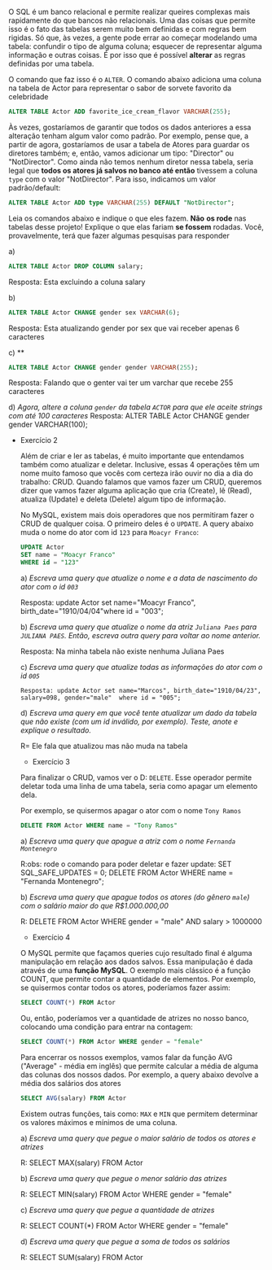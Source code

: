 O SQL é um banco relacional e permite realizar queires complexas mais rapidamente do que bancos não relacionais. Uma das coisas que permite isso é o fato das tabelas serem muito bem definidas e com regras bem rigidas. Só que, às vezes, a gente pode errar ao começar modelando uma tabela: confundir o tipo de alguma coluna; esquecer de representar alguma informação e outras coisas. É por isso que é possível **alterar** as regras definidas por uma tabela. 

O comando que faz isso é o `ALTER`. O comando abaixo adiciona uma coluna na tabela de Actor para representar o sabor de sorvete favorito da celebridade

```sql
ALTER TABLE Actor ADD favorite_ice_cream_flavor VARCHAR(255);
```

Às vezes, gostaríamos de garantir que todos os dados anteriores a essa alteração tenham algum valor como padrão. Por exemplo, pense que, a partir de agora, gostaríamos de usar a tabela de Atores para guardar os diretores também; e, então, vamos adicionar um tipo: "Director" ou "NotDirector". Como ainda não temos nenhum diretor nessa tabela, seria legal que **todos os atores já salvos no banco até então** tivessem a coluna `type` com o valor "NotDirector". Para isso, indicamos um valor padrão/default:

```sql
ALTER TABLE Actor ADD type VARCHAR(255) DEFAULT "NotDirector";
```

Leia os comandos abaixo e indique o que eles fazem. **Não** **os rode** nas tabelas desse projeto! Explique o que elas fariam **se fossem** rodadas.  Você, provavelmente, terá que fazer algumas pesquisas para responder

a)

```sql
ALTER TABLE Actor DROP COLUMN salary;
```
Resposta: Esta excluindo a coluna salary

b)

```sql
ALTER TABLE Actor CHANGE gender sex VARCHAR(6);
```
Resposta: Esta atualizando gender por sex que vai receber apenas 6 caracteres

c) **

```sql
ALTER TABLE Actor CHANGE gender gender VARCHAR(255);
```
Resposta: Falando que o genter vai ter um varchar que recebe 255 caracteres

d) *Agora,  altere a coluna `gender` da tabela `ACTOR` para que ele aceite strings com até 100 caracteres*
Resposta: ALTER TABLE Actor CHANGE gender gender VARCHAR(100);

- Exercício 2
    
    Além de criar e ler as tabelas, é muito importante que entendamos também como atualizar e deletar. Inclusive, essas 4 operações têm um nome muito famoso que vocês com certeza irão ouvir no dia a dia do trabalho: CRUD. Quando falamos que vamos fazer um CRUD, queremos dizer que vamos fazer alguma aplicação que cria (Create), lê (Read), atualiza (Update) e deleta (Delete) algum tipo de informação.
    
    No MySQL, existem mais dois operadores que nos permitiram fazer o CRUD de qualquer coisa. O primeiro deles é o `UPDATE`. A query abaixo muda o nome do ator com id `123` para `Moacyr Franco`:
    
    ```sql
    UPDATE Actor
    SET name = "Moacyr Franco"
    WHERE id = "123"
    ```
    
    a) *Escreva uma query que atualize o nome e a data de nascimento do ator com o id `003`*

    Resposta: update Actor set name="Moacyr Franco", birth_date="1910/04/04"where id = "003";
    
    b) *Escreva uma query que atualize o nome da atriz `Juliana Paes` para `JULIANA PAES`. Então, escreva outra query para voltar ao nome anterior.*
    
    Resposta: Na minha tabela não existe nenhuma Juliana Paes

    c) *Escreva uma query que atualize todas as informações do ator com o id `005`*
     
      Resposta: update Actor set name="Marcos", birth_date="1910/04/23", salary=098, gender="male"  where id = "005";

    d) *Escreva uma query em que você tente atualizar um dado da tabela que não existe (com um id inválido, por exemplo). Teste, anote e explique o resultado.*

    R= Ele fala que atualizou mas não muda na tabela

    - Exercício 3
    
    Para finalizar o CRUD, vamos ver o D: `DELETE`. Esse operador permite deletar toda uma linha de uma tabela, seria como apagar um elemento dela. 
    
    Por exemplo, se quisermos apagar o ator com o nome `Tony Ramos`
    
    ```sql
    DELETE FROM Actor WHERE name = "Tony Ramos"
    ```
    
    a) *Escreva uma query que apague a atriz com o nome `Fernanda Montenegro`*

    R:obs: rode o comando para poder deletar  e fazer update: SET SQL_SAFE_UPDATES = 0;
    DELETE FROM Actor WHERE name = "Fernanda Montenegro";
    
    b) *Escreva uma query que apague todos os atores (do gênero `male`) com o salário maior do que R$1.000.000,00*

    R:
    DELETE FROM Actor
    WHERE
	gender = "male" AND
	salary > 1000000

    - Exercício 4
    
    O MySQL permite que façamos queries cujo resultado final é alguma manipulação em relação aos dados salvos. Essa manipulação é dada através de uma **função MySQL**. O exemplo mais clássico é a função COUNT, que permite contar a quantidade de elementos. Por exemplo, se quisermos contar todos os atores, poderíamos fazer assim:
    
    ```sql
    SELECT COUNT(*) FROM Actor
    ```
    
    Ou, então, poderíamos ver a quantidade de atrizes no nosso banco, colocando uma condição para entrar na contagem:
    
    ```sql
    SELECT COUNT(*) FROM Actor WHERE gender = "female"
    ```
    
    Para encerrar os nossos exemplos, vamos falar da função AVG ("Average" - média em inglês) que permite calcular a média de alguma das colunas dos nossos dados. Por exemplo, a query abaixo devolve a média dos salários dos atores
    
    ```sql
    SELECT AVG(salary) FROM Actor
    ```
    
    Existem outras funções, tais como: `MAX` e `MIN` que permitem determinar os valores máximos e mínimos de uma coluna.
    
    a) *Escreva uma query que pegue o maior salário de todos os atores e atrizes*

    R: SELECT MAX(salary) FROM Actor
    
    b) *Escreva uma query que pegue o menor salário das atrizes*

    R: SELECT MIN(salary) FROM Actor WHERE gender = "female"
    
    c) *Escreva uma query que pegue a quantidade de atrizes*

    R: SELECT COUNT(*) FROM Actor WHERE gender = "female"
    
    d) *Escreva uma query que pegue a soma de todos os salários*

    R: SELECT SUM(salary) FROM Actor